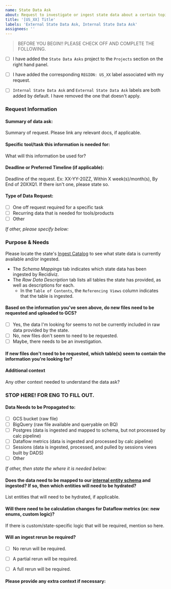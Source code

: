 ```yaml
---
name: State Data Ask
about: Request to investigate or ingest state data about a certain topic.
title: '[US_XX] Title'
labels: 'External State Data Ask, Internal State Data Ask'
assignees: ''
---
```

> BEFORE YOU BEGIN!! PLEASE CHECK OFF AND COMPLETE THE FOLLOWING.
- [ ] I have added the `State Data Asks` project to the `Projects` section on the right hand panel.
- [ ] I have added the corresponding `REGION: US_XX` label associated with my request.
- [ ] `Internal State Data Ask` and `External State Data Ask` labels are both added by default. I have removed the one that doesn't apply.


### Request Information				
#### Summary of data ask:
Summary of request. Please link any relevant docs, if applicable.

#### Specific tool/task this information is needed for:
What will this information be used for?

#### Deadline or Preferred Timeline (if applicable):
Deadline of the request. Ex: XX-YY-20ZZ, Within X week(s)/month(s), By End of 20XXQ1. If there isn't one, please state so.

#### Type of Data Request:
- [ ] One off request required for a specific task
- [ ] Recurring data that is needed for tools/products
- [ ] Other

*If other, please specify below:*

### Purpose & Needs
Please locate the state's [Ingest Catalog](https://app.gitbook.com/@recidiviz/s/recidiviz/) to see what state data is currently available and/or ingested.
- The _Schema Mappings_ tab indicates which state data has been ingested by Recidiviz.
- The _Raw Data Description_ tab lists all tables the state has provided, as well as descriptions for each. 
    - In the `Table of Contents`, the `Referencing Views` column indicates that the table is ingested.

#### Based on the information you've seen above, do new files need to be requested and uploaded to GCS?
- [ ] Yes, the data I'm looking for seems to not be currently included in raw data provided by the state.
- [ ] No, new files don't seem to need to be requested.
- [ ] Maybe, there needs to be an investigation. 

#### If new files don't need to be requested, which table(s) seem to contain the information you're looking for?

#### Additional context
Any other context needed to understand the data ask?

### STOP HERE! FOR ENG TO FILL OUT.
#### Data Needs to be Propagated to:
- [ ]  GCS bucket (raw file)
- [ ] BigQuery (raw file available and queryable on BQ)
- [ ] Postgres (data is ingested and mapped to schema, but not processed by calc pipeline)
- [ ] Dataflow metrics (data is ingested and processed by calc pipeline)
- [ ] Sessions (data is ingested, processed, and pulled by sessions views built by DADS)
- [ ] Other

*If other, then state the where it is needed below:*

#### Does the data need to be mapped to our [internal entity schema](https://app.gitbook.com/o/-MS0FZPVqDyJ1aem018G/s/-MRvK9sMirb5JcYHAkjo-887967055/schema-catalog/entities) and ingested? If so, then which entities will need to be hydrated?	
List entities that will  need to be hydrated, if applicable.

#### Will there need to be calculation changes for Dataflow metrics (ex: new enums, custom logic)?
If there is custom/state-specific logic that will be required, mention so here.

#### Will an ingest rerun be required?
- [ ] No rerun will be required.
- [ ] A partial rerun will be required.
- [ ] A full rerun will be required.


#### Please provide any extra context if necessary:
